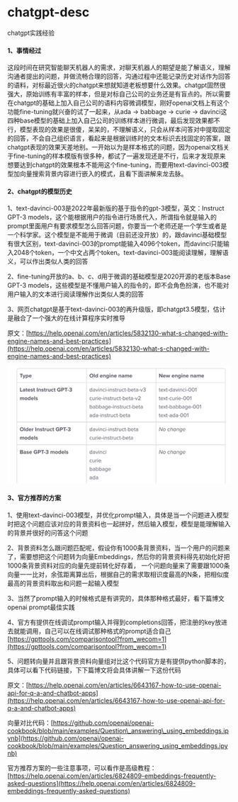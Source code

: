 # chatgpt-desc
chatgpt实践经验

#### 1、事情经过

这段时间在研究智能聊天机器人的需求，对聊天机器人的期望是能了解语义，理解沟通者提出的问题，并做流畅合理的回答，沟通过程中还能记录历史对话作为回答的语料，对标最近很火的chatgpt来想就知道老板想要什么效果。chatgpt固然很强大，原始训练有丰富的样本，但是对标自己公司的业务还是有盲点的。所以需要在chatgpt的基础上加入自己公司的语料内容微调模型，刚好openai文档上有这个功能fine-tuning就兴奋的试了一起来，从ada -> babbage -> curie -> davinci这四种base模型的基础上加入自己公司的训练样本进行微调，最后发现效果都不行，模型表现的效果是很傻，呆呆的，不理解语义，只会从样本问答对中提取固定的回答，不会自己组织语言，看起来是根据训练时的文本标识去找固定的答案，跟chatgpt表现的效果天差地别。一开始以为是样本格式的问题，因为openai文档关于fine-tuning的样本模版有很多种，都试了一遍发现还是不行，后来才发现原来想要达到chatgpt的效果根本不能用这个fine-tuning，而要用text-davinci-003模型加向量搜索背景内容进行嵌入的模式，且看下面讲解来龙去脉。

#### 2、chatgpt的模型历史

1、text-davinci-003是2022年最新版的基于指令的gpt-3模型，英文：Instruct GPT-3 models，这个能根据用户的指令进行场景代入，所谓指令就是输入的prompt里面用户有要求模型怎么回答问题，你要当一个老师还是一个学生或者是一个科学家。这个模型是不能用于微调（目前还没开放）的，跟davinci基础模型有很大区别，text-davinci-003的prompt能输入4096个token，而davinci只能输入2048个token，一个中文占两个token。text-davinci-003能阅读理解，理解语义，可以作出类似人类的回答

2、fine-tuning开放的a、b、c、d用于微调的基础模型是2020开源的老版本Base GPT-3 models，这些模型是不懂用户输入的指令的，即不会角色扮演，也不能对用户输入的文本进行阅读理解作出类似人类的回答

3、网页chatgpt是基于text-davinci-003的再升级版，即chatgpt3.5模型，估计是融合了一个强大的在线计算程序实时推导

原文：[https://help.openai.com/en/articles/5832130-what-s-changed-with-engine-names-and-best-practices](https://help.openai.com/en/articles/5832130-what-s-changed-with-engine-names-and-best-practices)

![模型历史图片](https://github.com/929359291/chatgpt-desc/blob/main/%E6%88%AA%E5%B1%8F2023-02-27%2018.14.12.png)



#### 3、官方推荐的方案

1、使用text-davinci-003模型，并优化prompt输入，具体是当一个问题进入模型时把这个问题应该对应的背景资料也一起拼好，然后输入模型，模型是能理解输入的背景并很好的问答这个问题

2、背景资料怎么跟问题匹配呢，假设你有1000条背景资料，当一个用户的问题来了，需要想把这个问题转为向量Embeddings，然后你的背景资料得先初始化好把1000条背景资料对应的向量先提前转化好存着， 一个问题向量来了需要跟1000条向量一一比对，余弦距离算出后，根据自己的需求取相识度最高的N条，把相似度最高的背景资料取出和问题一起输入模型

3、当然了prompt输入的时候格式是有讲究的，具体那种格式最好，看下篇博文openai prompt最佳实践

4、官方有提供在线调试prompt输入并得到completions回答，把注册的key放进去就能调用，自己可以在线调试那种格式的prompt适合自己[https://gpttools.com/comparisontool?from_wecom=1](https://gpttools.com/comparisontool?from_wecom=1)

5、问题转向量并且跟背景资料向量组对比这个代码官方是有提供python脚本的，具体可以看下代码链接，下下篇博文将会具体讲解一下这份代码

原文：[https://help.openai.com/en/articles/6643167-how-to-use-openai-api-for-q-a-and-chatbot-apps](https://help.openai.com/en/articles/6643167-how-to-use-openai-api-for-q-a-and-chatbot-apps)

向量对比代码：[https://github.com/openai/openai-cookbook/blob/main/examples/Question\_answering\_using_embeddings.ipynb](https://github.com/openai/openai-cookbook/blob/main/examples/Question_answering_using_embeddings.ipynb)

官方推荐方案的一些注意事项，可以看作是高级教程：[https://help.openai.com/en/articles/6824809-embeddings-frequently-asked-questions](https://help.openai.com/en/articles/6824809-embeddings-frequently-asked-questions)
